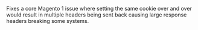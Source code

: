 Fixes a core Magento 1 issue where setting the same cookie over and over would result in multiple headers being sent back causing large response headers breaking some systems.
